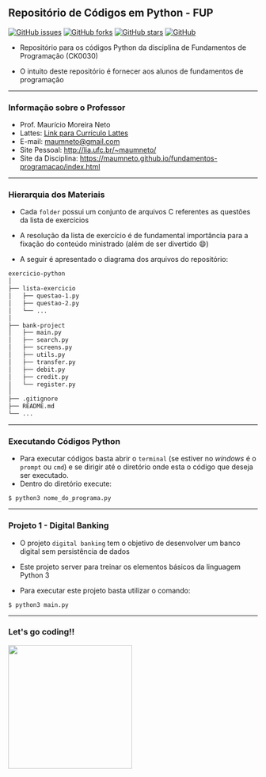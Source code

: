 ## <b>Repositório de Códigos em Python - FUP</b>
[![GitHub issues](https://img.shields.io/github/issues/maumneto/exercicio-python)](https://github.com/maumneto/exercicio-python/issues)
[![GitHub forks](https://img.shields.io/github/forks/maumneto/exercicio-python)](https://github.com/maumneto/exercicio-python/network)
[![GitHub stars](https://img.shields.io/github/stars/maumneto/exercicio-python)](https://github.com/maumneto/exercicio-python/stargazers)
[![GitHub](https://img.shields.io/badge/version-1.0.0-orange)](https://img.shields.io/badge/version-1.0.0-orange)

- Repositório para os códigos Python da disciplina de Fundamentos de Programação (CK0030)
  
- O intuito deste repositório é fornecer aos alunos de fundamentos de programação
  
-----
### <b>Informação sobre o Professor</b>
- Prof. Maurício Moreira Neto
- Lattes: [Link para Currículo Lattes](http://lattes.cnpq.br/7534400645876830)
- E-mail: <maumneto@gmail.com>
- Site Pessoal: http://lia.ufc.br/~maumneto/
- Site da Disciplina: https://maumneto.github.io/fundamentos-programacao/index.html

-----
### <b>Hierarquia dos Materiais</b>
- Cada `folder` possui um conjunto de arquivos C referentes as questões da lista de exercícios
  
- A resolução da lista de exercício é de fundamental importância para a fixação do conteúdo ministrado (além de ser divertido :smile:)
  
- A seguir é apresentado o diagrama dos arquivos do repositório: 
  
```bash
exercicio-python
│
├── lista-exercicio
│   ├── questao-1.py
│   ├── questao-2.py
│   └── ...
│
├── bank-project
│   ├── main.py
│   ├── search.py
│   ├── screens.py
│   ├── utils.py
│   ├── transfer.py
│   ├── debit.py
│   ├── credit.py
│   └── register.py
│
├── .gitignore
├── README.md
└── ...
```

-----
### <b>Executando Códigos Python</b>
- Para executar códigos basta abrir o `terminal` (se estiver no *windows* é o `prompt` ou `cmd`) e se dirigir até o diretório onde esta o código que deseja ser executado.
- Dentro do diretório execute:
```console
$ python3 nome_do_programa.py
```

-----
### <b>Projeto 1 - Digital Banking</b>
- O projeto `digital banking` tem o objetivo de desenvolver um banco digital sem persistência de dados

- Este projeto server para treinar os elementos básicos da linguagem Python 3

- Para executar este projeto basta utilizar o comando:

```console
$ python3 main.py
``` 

-----
### <b>Let's go coding!!</b>

<img src="https://media.giphy.com/media/LmNwrBhejkK9EFP504/giphy.gif" width="250" height="250" />
